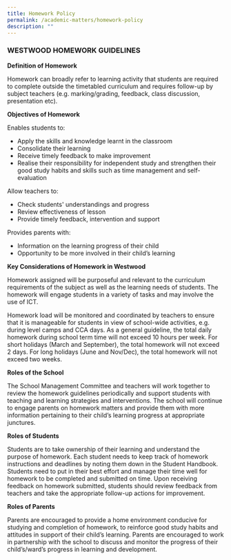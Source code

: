 ```yaml
---
title: Homework Policy
permalink: /academic-matters/homework-policy
description: ""
---
```

### WESTWOOD HOMEWORK GUIDELINES


**Definition of Homework**  

Homework can broadly refer to learning activity that students are required to complete outside the timetabled curriculum and requires follow-up by subject teachers (e.g. marking/grading, feedback, class discussion, presentation etc).  

  

**Objectives of Homework**

Enables students to:

*   Apply the skills and knowledge learnt in the classroom
*   Consolidate their learning
*   Receive timely feedback to make improvement
*   Realise their responsibility for independent study and strengthen their good study habits and skills such as time management and self-evaluation

Allow teachers to: 

*   Check students' understandings and progress
*   Review effectiveness of lesson
*   Provide timely feedback, intervention and support

Provides parents with:

*   Information on the learning progress of their child
*   Opportunity to be more involved in their child’s learning

  

**Key Considerations of Homework in Westwood**

Homework assigned will be purposeful and relevant to the curriculum requirements of the subject as well as the learning needs of students. The homework will engage students in a variety of tasks and may involve the use of ICT. 

  

Homework load will be monitored and coordinated by teachers to ensure that it is manageable for students in view of school-wide activities, e.g. during level camps and CCA days. As a general guideline, the total daily homework during school term time will not exceed 10 hours per week. For short holidays (March and September), the total homework will not exceed 2 days. For long holidays (June and Nov/Dec), the total homework will not exceed two weeks. 

  

**Roles of the School**

The School Management Committee and teachers will work together to review the homework guidelines periodically and support students with teaching and learning strategies and interventions. The school will continue to engage parents on homework matters and provide them with more information pertaining to their child’s learning progress at appropriate junctures.   

  

**Roles of Students**

Students are to take ownership of their learning and understand the purpose of homework. Each student needs to keep track of homework instructions and deadlines by noting them down in the Student Handbook. Students need to put in their best effort and manage their time well for homework to be completed and submitted on time. Upon receiving feedback on homework submitted, students should review feedback from teachers and take the appropriate follow-up actions for improvement.   

  

**Roles of Parents**  

Parents are encouraged to provide a home environment conducive for studying and completion of homework, to reinforce good study habits and attitudes in support of their child’s learning. Parents are encouraged to work in partnership with the school to discuss and monitor the progress of their child’s/ward’s progress in learning and development.